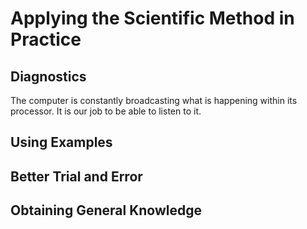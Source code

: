 # Applying the Scientific Method in Practice

## Diagnostics

The computer is constantly broadcasting what is happening within its processor.  It is our job to be able to listen to it.

## Using Examples

## Better Trial and Error

## Obtaining General Knowledge
